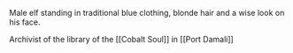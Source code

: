 Male elf standing in traditional blue clothing, blonde hair and a wise look on his face.

Archivist of the library of the [[Cobalt Soul]] in [[Port Damali]]
